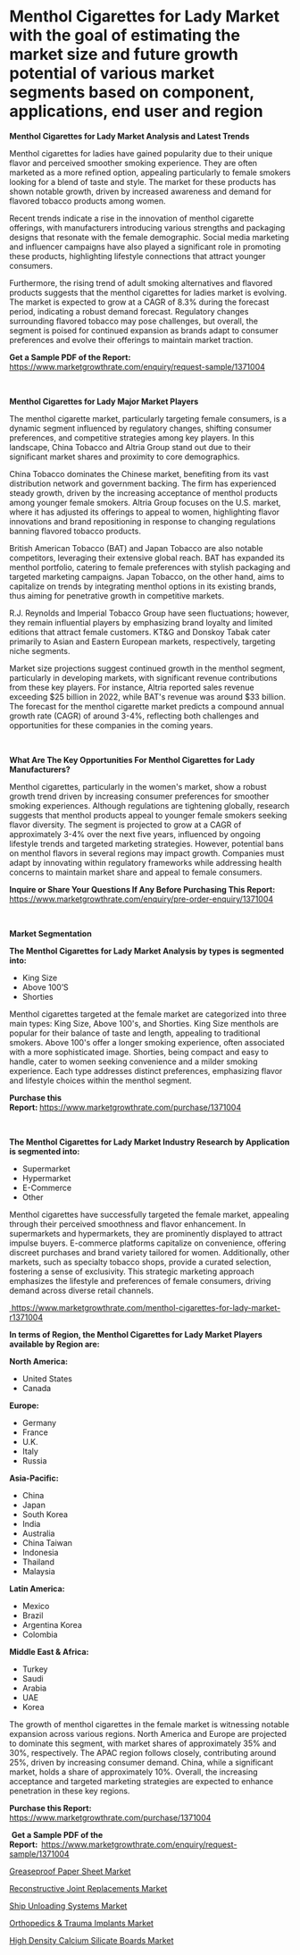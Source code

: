 <p><h1>Menthol Cigarettes for Lady Market with the goal of estimating the market size and future growth potential of various market segments based on component, applications, end user and region</h1></p><p><strong>Menthol Cigarettes for Lady Market Analysis and Latest Trends</strong></p>
<p><p>Menthol cigarettes for ladies have gained popularity due to their unique flavor and perceived smoother smoking experience. They are often marketed as a more refined option, appealing particularly to female smokers looking for a blend of taste and style. The market for these products has shown notable growth, driven by increased awareness and demand for flavored tobacco products among women.</p><p>Recent trends indicate a rise in the innovation of menthol cigarette offerings, with manufacturers introducing various strengths and packaging designs that resonate with the female demographic. Social media marketing and influencer campaigns have also played a significant role in promoting these products, highlighting lifestyle connections that attract younger consumers.</p><p>Furthermore, the rising trend of adult smoking alternatives and flavored products suggests that the menthol cigarettes for ladies market is evolving. The market is expected to grow at a CAGR of 8.3% during the forecast period, indicating a robust demand forecast. Regulatory changes surrounding flavored tobacco may pose challenges, but overall, the segment is poised for continued expansion as brands adapt to consumer preferences and evolve their offerings to maintain market traction.</p></p>
<p><strong>Get a Sample PDF of the Report:&nbsp;</strong> <a href="https://www.marketgrowthrate.com/enquiry/request-sample/1371004">https://www.marketgrowthrate.com/enquiry/request-sample/1371004</a></p>
<p>&nbsp;</p>
<p><strong>Menthol Cigarettes for Lady Major Market Players</strong></p>
<p><p>The menthol cigarette market, particularly targeting female consumers, is a dynamic segment influenced by regulatory changes, shifting consumer preferences, and competitive strategies among key players. In this landscape, China Tobacco and Altria Group stand out due to their significant market shares and proximity to core demographics. </p><p>China Tobacco dominates the Chinese market, benefiting from its vast distribution network and government backing. The firm has experienced steady growth, driven by the increasing acceptance of menthol products among younger female smokers. Altria Group focuses on the U.S. market, where it has adjusted its offerings to appeal to women, highlighting flavor innovations and brand repositioning in response to changing regulations banning flavored tobacco products.</p><p>British American Tobacco (BAT) and Japan Tobacco are also notable competitors, leveraging their extensive global reach. BAT has expanded its menthol portfolio, catering to female preferences with stylish packaging and targeted marketing campaigns. Japan Tobacco, on the other hand, aims to capitalize on trends by integrating menthol options in its existing brands, thus aiming for penetrative growth in competitive markets.</p><p>R.J. Reynolds and Imperial Tobacco Group have seen fluctuations; however, they remain influential players by emphasizing brand loyalty and limited editions that attract female customers. KT&G and Donskoy Tabak cater primarily to Asian and Eastern European markets, respectively, targeting niche segments.</p><p>Market size projections suggest continued growth in the menthol segment, particularly in developing markets, with significant revenue contributions from these key players. For instance, Altria reported sales revenue exceeding $25 billion in 2022, while BAT's revenue was around $33 billion. The forecast for the menthol cigarette market predicts a compound annual growth rate (CAGR) of around 3-4%, reflecting both challenges and opportunities for these companies in the coming years.</p></p>
<p>&nbsp;</p>
<p><strong>What Are The Key Opportunities For Menthol Cigarettes for Lady Manufacturers?</strong></p>
<p><p>Menthol cigarettes, particularly in the women's market, show a robust growth trend driven by increasing consumer preferences for smoother smoking experiences. Although regulations are tightening globally, research suggests that menthol products appeal to younger female smokers seeking flavor diversity. The segment is projected to grow at a CAGR of approximately 3-4% over the next five years, influenced by ongoing lifestyle trends and targeted marketing strategies. However, potential bans on menthol flavors in several regions may impact growth. Companies must adapt by innovating within regulatory frameworks while addressing health concerns to maintain market share and appeal to female consumers.</p></p>
<p><strong>Inquire or Share Your Questions If Any Before Purchasing This Report:</strong> <a href="https://www.marketgrowthrate.com/enquiry/pre-order-enquiry/1371004">https://www.marketgrowthrate.com/enquiry/pre-order-enquiry/1371004</a></p>
<p>&nbsp;</p>
<p><strong>Market Segmentation</strong></p>
<p><strong>The Menthol Cigarettes for Lady Market Analysis by types is segmented into:</strong></p>
<p><ul><li>King Size</li><li>Above 100’S</li><li>Shorties</li></ul></p>
<p><p>Menthol cigarettes targeted at the female market are categorized into three main types: King Size, Above 100's, and Shorties. King Size menthols are popular for their balance of taste and length, appealing to traditional smokers. Above 100's offer a longer smoking experience, often associated with a more sophisticated image. Shorties, being compact and easy to handle, cater to women seeking convenience and a milder smoking experience. Each type addresses distinct preferences, emphasizing flavor and lifestyle choices within the menthol segment.</p></p>
<p><strong>Purchase this Report:&nbsp;</strong><a href="https://www.marketgrowthrate.com/purchase/1371004">https://www.marketgrowthrate.com/purchase/1371004</a></p>
<p>&nbsp;</p>
<p><strong>The Menthol Cigarettes for Lady Market Industry Research by Application is segmented into:</strong></p>
<p><ul><li>Supermarket</li><li>Hypermarket</li><li>E-Commerce</li><li>Other</li></ul></p>
<p><p>Menthol cigarettes have successfully targeted the female market, appealing through their perceived smoothness and flavor enhancement. In supermarkets and hypermarkets, they are prominently displayed to attract impulse buyers. E-commerce platforms capitalize on convenience, offering discreet purchases and brand variety tailored for women. Additionally, other markets, such as specialty tobacco shops, provide a curated selection, fostering a sense of exclusivity. This strategic marketing approach emphasizes the lifestyle and preferences of female consumers, driving demand across diverse retail channels.</p></p>
<p><a href="https://www.marketgrowthrate.com/menthol-cigarettes-for-lady-market-r1371004">&nbsp;https://www.marketgrowthrate.com/menthol-cigarettes-for-lady-market-r1371004</a></p>
<p><strong>In terms of Region, the Menthol Cigarettes for Lady Market Players available by Region are:</strong></p>
<p>
    <p> <strong> North America: </strong>
        <ul>
            <li>United States</li>
            <li>Canada</li>
        </ul>
        </p> 
    <p> <strong> Europe: </strong>
        <ul>
            <li>Germany</li>
            <li>France</li>
            <li>U.K.</li>
            <li>Italy</li>
            <li>Russia</li>
        </ul>
        </p> 
    <p> <strong> Asia-Pacific: </strong>
        <ul>
            <li>China</li>
            <li>Japan</li>
            <li>South Korea</li>
            <li>India</li>
            <li>Australia</li>
            <li>China Taiwan</li>
            <li>Indonesia</li>
            <li>Thailand</li>
            <li>Malaysia</li>
        </ul>
        </p> 
    <p> <strong> Latin America: </strong>
        <ul>
            <li>Mexico</li>
            <li>Brazil</li>
            <li>Argentina Korea</li>
            <li>Colombia</li>
        </ul>
        </p> 
    <p> <strong> Middle East & Africa: </strong>
        <ul>
            <li>Turkey</li>
            <li>Saudi</li>
            <li>Arabia</li>
            <li>UAE</li>
            <li>Korea</li>
        </ul>
    </p>
    </p>
<p><p>The growth of menthol cigarettes in the female market is witnessing notable expansion across various regions. North America and Europe are projected to dominate this segment, with market shares of approximately 35% and 30%, respectively. The APAC region follows closely, contributing around 25%, driven by increasing consumer demand. China, while a significant market, holds a share of approximately 10%. Overall, the increasing acceptance and targeted marketing strategies are expected to enhance penetration in these key regions.</p></p>
<p><strong>Purchase this Report: </strong><a href="https://www.marketgrowthrate.com/purchase/1371004">https://www.marketgrowthrate.com/purchase/1371004</a></p>
<p>&nbsp;<strong>Get a Sample PDF of the Report:&nbsp;&nbsp;</strong><a href="https://www.marketgrowthrate.com/enquiry/request-sample/1371004">https://www.marketgrowthrate.com/enquiry/request-sample/1371004</a></p>
<p><strong></strong></p>
<p><p><a href="https://www.linkedin.com/pulse/global-greaseproof-paper-sheet-market-focus-product-type-packaging-gy05e">Greaseproof Paper Sheet Market</a></p><p><a href="https://medium.com/@katherinedavila89/driving-factors-behind-the-reconstructive-joint-replacements-market-trends-applications-and-e9aaba34ba6b?postPublishedType=repub">Reconstructive Joint Replacements Market</a></p><p><a href="https://www.linkedin.com/pulse/ship-unloading-systems-market-revolution-2024-2031-trends-uyxic">Ship Unloading Systems Market</a></p><p><a href="https://medium.com/@katherinedavila89/orthopedics-trauma-implants-industry-insights-report-analyzing-orthopedics-trauma-implants-ebcfb1832d44">Orthopedics & Trauma Implants Market</a></p><p><a href="https://issuu.com/reportprime-2/docs/high-density-calcium-silicate-board_58c832350efd44">High Density Calcium Silicate Boards Market</a></p></p>